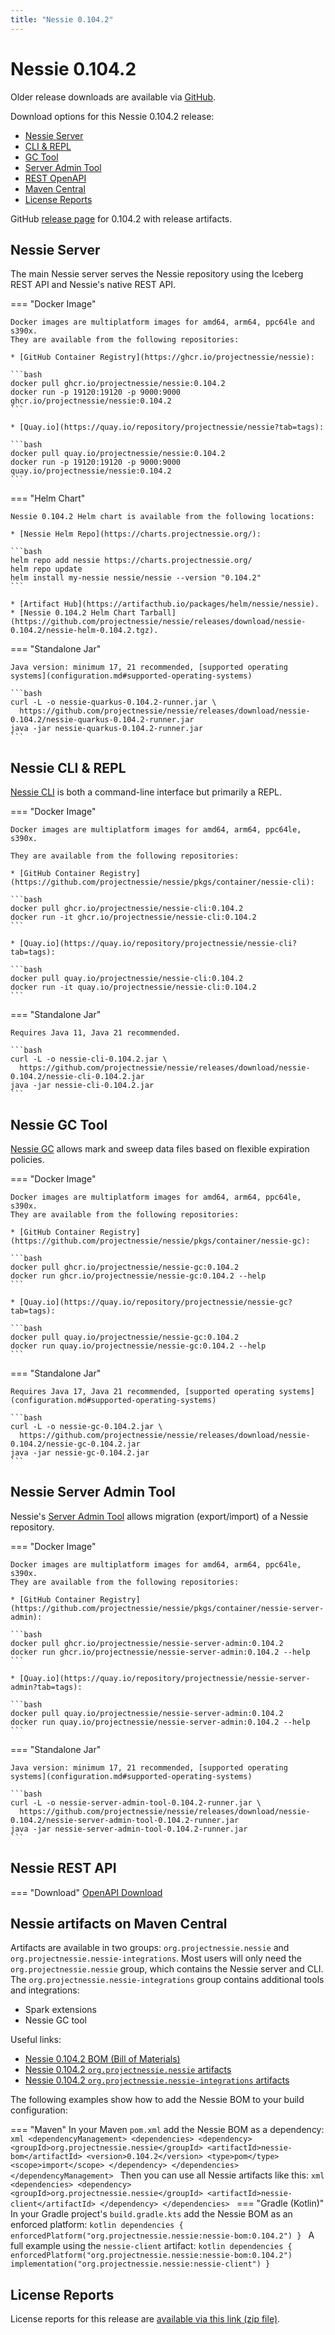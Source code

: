 ```yaml
---
title: "Nessie 0.104.2"
---
```


# Nessie 0.104.2

Older release downloads are available via [GitHub](https://github.com/projectnessie/nessie/releases).

Download options for this Nessie 0.104.2 release:

* [Nessie Server](#nessie-server)
* [CLI & REPL](#nessie-cli--repl)
* [GC Tool](#nessie-gc-tool)
* [Server Admin Tool](#nessie-server-admin-tool)
* [REST OpenAPI](#nessie-rest-api)
* [Maven Central](#nessie-artifacts-on-maven-central)
* [License Reports](#license-reports)

GitHub [release page](https://github.com/projectnessie/nessie/releases/tag/nessie-0.104.2) for 0.104.2 with release artifacts.

## Nessie Server

The main Nessie server serves the Nessie repository using the Iceberg REST API and Nessie's native REST API.

=== "Docker Image"

    Docker images are multiplatform images for amd64, arm64, ppc64le and s390x.
    They are available from the following repositories:

    * [GitHub Container Registry](https://ghcr.io/projectnessie/nessie):

    ```bash
    docker pull ghcr.io/projectnessie/nessie:0.104.2
    docker run -p 19120:19120 -p 9000:9000 ghcr.io/projectnessie/nessie:0.104.2
    ```

    * [Quay.io](https://quay.io/repository/projectnessie/nessie?tab=tags):

    ```bash
    docker pull quay.io/projectnessie/nessie:0.104.2
    docker run -p 19120:19120 -p 9000:9000 quay.io/projectnessie/nessie:0.104.2
    ```

=== "Helm Chart"

    Nessie 0.104.2 Helm chart is available from the following locations:

    * [Nessie Helm Repo](https://charts.projectnessie.org/):

    ```bash
    helm repo add nessie https://charts.projectnessie.org/
    helm repo update
    helm install my-nessie nessie/nessie --version "0.104.2"
    ```

    * [Artifact Hub](https://artifacthub.io/packages/helm/nessie/nessie).
    * [Nessie 0.104.2 Helm Chart Tarball](https://github.com/projectnessie/nessie/releases/download/nessie-0.104.2/nessie-helm-0.104.2.tgz).

=== "Standalone Jar"

    Java version: minimum 17, 21 recommended, [supported operating systems](configuration.md#supported-operating-systems)

    ```bash
    curl -L -o nessie-quarkus-0.104.2-runner.jar \
      https://github.com/projectnessie/nessie/releases/download/nessie-0.104.2/nessie-quarkus-0.104.2-runner.jar
    java -jar nessie-quarkus-0.104.2-runner.jar
    ```

## Nessie CLI & REPL

[Nessie CLI](cli.md) is both a command-line interface but primarily a REPL.

=== "Docker Image"

    Docker images are multiplatform images for amd64, arm64, ppc64le, s390x.

    They are available from the following repositories:

    * [GitHub Container Registry](https://github.com/projectnessie/nessie/pkgs/container/nessie-cli):

    ```bash
    docker pull ghcr.io/projectnessie/nessie-cli:0.104.2
    docker run -it ghcr.io/projectnessie/nessie-cli:0.104.2 
    ```

    * [Quay.io](https://quay.io/repository/projectnessie/nessie-cli?tab=tags):

    ```bash
    docker pull quay.io/projectnessie/nessie-cli:0.104.2
    docker run -it quay.io/projectnessie/nessie-cli:0.104.2
    ```

=== "Standalone Jar"

    Requires Java 11, Java 21 recommended.

    ```bash
    curl -L -o nessie-cli-0.104.2.jar \
      https://github.com/projectnessie/nessie/releases/download/nessie-0.104.2/nessie-cli-0.104.2.jar
    java -jar nessie-cli-0.104.2.jar
    ```

## Nessie GC Tool

[Nessie GC](gc.md) allows mark and sweep data files based on flexible expiration policies.

=== "Docker Image"

    Docker images are multiplatform images for amd64, arm64, ppc64le, s390x.
    They are available from the following repositories:

    * [GitHub Container Registry](https://github.com/projectnessie/nessie/pkgs/container/nessie-gc):

    ```bash
    docker pull ghcr.io/projectnessie/nessie-gc:0.104.2
    docker run ghcr.io/projectnessie/nessie-gc:0.104.2 --help
    ```

    * [Quay.io](https://quay.io/repository/projectnessie/nessie-gc?tab=tags):

    ```bash
    docker pull quay.io/projectnessie/nessie-gc:0.104.2
    docker run quay.io/projectnessie/nessie-gc:0.104.2 --help
    ```

=== "Standalone Jar"

    Requires Java 17, Java 21 recommended, [supported operating systems](configuration.md#supported-operating-systems)

    ```bash
    curl -L -o nessie-gc-0.104.2.jar \
      https://github.com/projectnessie/nessie/releases/download/nessie-0.104.2/nessie-gc-0.104.2.jar
    java -jar nessie-gc-0.104.2.jar
    ```

## Nessie Server Admin Tool

Nessie's [Server Admin Tool](export_import.md) allows migration (export/import) of a
Nessie repository.

=== "Docker Image"

    Docker images are multiplatform images for amd64, arm64, ppc64le, s390x.
    They are available from the following repositories:

    * [GitHub Container Registry](https://github.com/projectnessie/nessie/pkgs/container/nessie-server-admin):

    ```bash
    docker pull ghcr.io/projectnessie/nessie-server-admin:0.104.2
    docker run ghcr.io/projectnessie/nessie-server-admin:0.104.2 --help
    ```

    * [Quay.io](https://quay.io/repository/projectnessie/nessie-server-admin?tab=tags):

    ```bash
    docker pull quay.io/projectnessie/nessie-server-admin:0.104.2
    docker run quay.io/projectnessie/nessie-server-admin:0.104.2 --help
    ```

=== "Standalone Jar"

    Java version: minimum 17, 21 recommended, [supported operating systems](configuration.md#supported-operating-systems)

    ```bash
    curl -L -o nessie-server-admin-tool-0.104.2-runner.jar \
      https://github.com/projectnessie/nessie/releases/download/nessie-0.104.2/nessie-server-admin-tool-0.104.2-runner.jar
    java -jar nessie-server-admin-tool-0.104.2-runner.jar
    ```

## Nessie REST API

=== "Download"
    [OpenAPI Download](https://github.com/projectnessie/nessie/releases/download/nessie-0.104.2/nessie-openapi-0.104.2.yaml)

## Nessie artifacts on Maven Central

Artifacts are available in two groups: `org.projectnessie.nessie` and
`org.projectnessie.nessie-integrations`. Most users will only need the `org.projectnessie.nessie`
group, which contains the Nessie server and CLI. The `org.projectnessie.nessie-integrations` group
contains additional tools and integrations:

* Spark extensions
* Nessie GC tool

Useful links:

* [Nessie 0.104.2 BOM (Bill of Materials)](https://search.maven.org/artifact/org.projectnessie.nessie/nessie-bom/0.104.2/pom)
* [Nessie 0.104.2 `org.projectnessie.nessie` artifacts](https://search.maven.org/search?q=g:org.projectnessie.nessie%20v:0.104.2)
* [Nessie 0.104.2 `org.projectnessie.nessie-integrations` artifacts](https://search.maven.org/search?q=g:org.projectnessie.nessie-integrations%20v:0.104.2)

The following examples show how to add the Nessie BOM to your build configuration:

=== "Maven"
    In your Maven `pom.xml` add the Nessie BOM as a dependency:
    ```xml
    <dependencyManagement>
      <dependencies>
        <dependency>
          <groupId>org.projectnessie.nessie</groupId>
          <artifactId>nessie-bom</artifactId>
          <version>0.104.2</version>
          <type>pom</type>
          <scope>import</scope>
        </dependency>
      </dependencies>
    </dependencyManagement>
    ```
    Then you can use all Nessie artifacts like this:
    ```xml
    <dependencies>
      <dependency>
        <groupId>org.projectnessie.nessie</groupId>
        <artifactId>nessie-client</artifactId>
      </dependency>
    </dependencies>
    ```
=== "Gradle (Kotlin)"
    In your Gradle project's `build.gradle.kts` add the Nessie BOM as an enforced platform:
    ```kotlin
    dependencies {
      enforcedPlatform("org.projectnessie.nessie:nessie-bom:0.104.2")
    }
    ```
    A full example using the `nessie-client` artifact:
    ```kotlin
    dependencies {
      enforcedPlatform("org.projectnessie.nessie:nessie-bom:0.104.2")
      implementation("org.projectnessie.nessie:nessie-client")
    }
    ```

## License Reports

License reports for this release are [available via this link (zip file)](https://github.com/projectnessie/nessie/releases/download/nessie-0.104.2/nessie-aggregated-license-report-0.104.2.zip).
